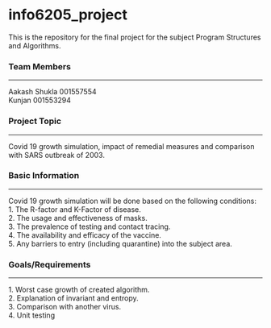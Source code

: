 # info6205_project
This is the repository for the final project for the subject Program Structures and Algorithms.

### Team Members
<hr/>
Aakash Shukla 001557554  <br/>
Kunjan 001553294

### Project Topic
<hr/>
Covid 19 growth simulation, impact of remedial measures and comparison with SARS outbreak of 2003. 

### Basic Information
<hr/>
Covid 19 growth simulation will be done based on the following conditions:<br/>
1. The R-factor and K-Factor of disease.<br/>
2. The usage and effectiveness of masks.<br/>
3. The prevalence of testing and contact tracing.<br/>
4. The availability and efficacy of the vaccine.<br/>
5. Any barriers to entry (including quarantine) into the subject area. <br/>

### Goals/Requirements
<hr/>
1. Worst case growth of created algorithm.<br/>
2. Explanation of invariant and entropy.<br/>
3. Comparison with another virus.<br/>
4. Unit testing<br/>


